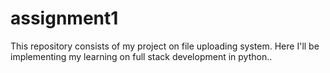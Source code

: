 # assignment1
This repository consists of my project on file uploading system. Here I'll be implementing my learning on full stack development in python..  
